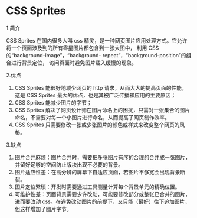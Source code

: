 # CSS Sprites

1.简介

CSS Sprites 在国内很多人叫 css 精灵，是一种网页图片应用处理方式。它允许将一个页面涉及到的所有零星图片都包含到一张大图中， 利用 CSS 的“background-image”，“background- repeat”，“background-position”的组合进行背景定位， 访问页面时避免图片载入缓慢的现象。

2.优点

1. CSS Sprites 能很好地减少网页的 http 请求，从而大大的提高页面的性能，这是 CSS Sprites 最大的优点，也是其被广泛传播和应用的主要原因；
2. CSS Sprites 能减少图片的字节；
3. CSS Sprites 解决了网页设计师在图片命名上的困扰，只需对一张集合的图片命名，不需要对每一个小图片进行命名，从而提高了网页制作效率。
4. CSS Sprites 只需要修改一张或少张图片的颜色或样式来改变整个网页的风格。

3.缺点

1. 图片合并麻烦：图片合并时，需要把多张图片有序的合理的合并成一张图片，并留好足够的空间防止版块出现不必要的背景。
2. 图片适应性差：在高分辨的屏幕下自适应页面，若图片不够宽会出现背景断裂。
3. 图片定位繁琐：开发时需要通过工具测量计算每个背景单元的精确位置。
4. 可维护性差：页面背景需要少许改动，可能要修改部分或整张已合并的图片，进而要改动 css。在避免改动图片的前提下，又只能（最好）往下追加图片，但这样增加了图片字节。
